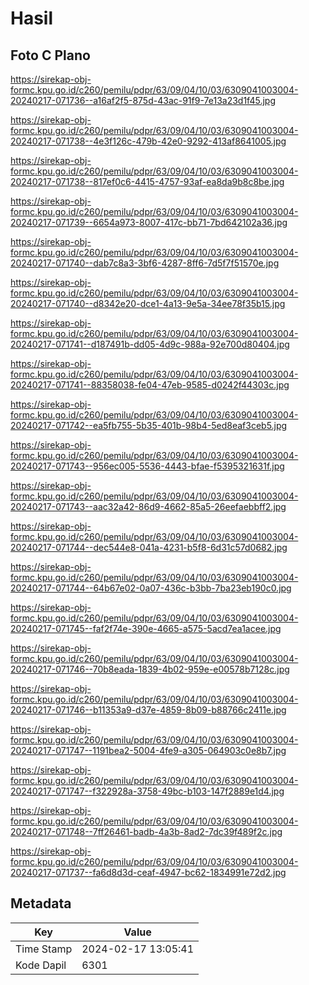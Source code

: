 # Hasil

## Foto C Plano

https://sirekap-obj-formc.kpu.go.id/c260/pemilu/pdpr/63/09/04/10/03/6309041003004-20240217-071736--a16af2f5-875d-43ac-91f9-7e13a23d1f45.jpg

https://sirekap-obj-formc.kpu.go.id/c260/pemilu/pdpr/63/09/04/10/03/6309041003004-20240217-071738--4e3f126c-479b-42e0-9292-413af8641005.jpg

https://sirekap-obj-formc.kpu.go.id/c260/pemilu/pdpr/63/09/04/10/03/6309041003004-20240217-071738--817ef0c6-4415-4757-93af-ea8da9b8c8be.jpg

https://sirekap-obj-formc.kpu.go.id/c260/pemilu/pdpr/63/09/04/10/03/6309041003004-20240217-071739--6654a973-8007-417c-bb71-7bd642102a36.jpg

https://sirekap-obj-formc.kpu.go.id/c260/pemilu/pdpr/63/09/04/10/03/6309041003004-20240217-071740--dab7c8a3-3bf6-4287-8ff6-7d5f7f51570e.jpg

https://sirekap-obj-formc.kpu.go.id/c260/pemilu/pdpr/63/09/04/10/03/6309041003004-20240217-071740--d8342e20-dce1-4a13-9e5a-34ee78f35b15.jpg

https://sirekap-obj-formc.kpu.go.id/c260/pemilu/pdpr/63/09/04/10/03/6309041003004-20240217-071741--d187491b-dd05-4d9c-988a-92e700d80404.jpg

https://sirekap-obj-formc.kpu.go.id/c260/pemilu/pdpr/63/09/04/10/03/6309041003004-20240217-071741--88358038-fe04-47eb-9585-d0242f44303c.jpg

https://sirekap-obj-formc.kpu.go.id/c260/pemilu/pdpr/63/09/04/10/03/6309041003004-20240217-071742--ea5fb755-5b35-401b-98b4-5ed8eaf3ceb5.jpg

https://sirekap-obj-formc.kpu.go.id/c260/pemilu/pdpr/63/09/04/10/03/6309041003004-20240217-071743--956ec005-5536-4443-bfae-f5395321631f.jpg

https://sirekap-obj-formc.kpu.go.id/c260/pemilu/pdpr/63/09/04/10/03/6309041003004-20240217-071743--aac32a42-86d9-4662-85a5-26eefaebbff2.jpg

https://sirekap-obj-formc.kpu.go.id/c260/pemilu/pdpr/63/09/04/10/03/6309041003004-20240217-071744--dec544e8-041a-4231-b5f8-6d31c57d0682.jpg

https://sirekap-obj-formc.kpu.go.id/c260/pemilu/pdpr/63/09/04/10/03/6309041003004-20240217-071744--64b67e02-0a07-436c-b3bb-7ba23eb190c0.jpg

https://sirekap-obj-formc.kpu.go.id/c260/pemilu/pdpr/63/09/04/10/03/6309041003004-20240217-071745--faf2f74e-390e-4665-a575-5acd7ea1acee.jpg

https://sirekap-obj-formc.kpu.go.id/c260/pemilu/pdpr/63/09/04/10/03/6309041003004-20240217-071746--70b8eada-1839-4b02-959e-e00578b7128c.jpg

https://sirekap-obj-formc.kpu.go.id/c260/pemilu/pdpr/63/09/04/10/03/6309041003004-20240217-071746--b11353a9-d37e-4859-8b09-b88766c2411e.jpg

https://sirekap-obj-formc.kpu.go.id/c260/pemilu/pdpr/63/09/04/10/03/6309041003004-20240217-071747--1191bea2-5004-4fe9-a305-064903c0e8b7.jpg

https://sirekap-obj-formc.kpu.go.id/c260/pemilu/pdpr/63/09/04/10/03/6309041003004-20240217-071747--f322928a-3758-49bc-b103-147f2889e1d4.jpg

https://sirekap-obj-formc.kpu.go.id/c260/pemilu/pdpr/63/09/04/10/03/6309041003004-20240217-071748--7ff26461-badb-4a3b-8ad2-7dc39f489f2c.jpg

https://sirekap-obj-formc.kpu.go.id/c260/pemilu/pdpr/63/09/04/10/03/6309041003004-20240217-071737--fa6d8d3d-ceaf-4947-bc62-1834991e72d2.jpg


## Metadata

| Key        | Value               |
| ---------- | ------------------- |
| Time Stamp | 2024-02-17 13:05:41 |
| Kode Dapil | 6301                |




